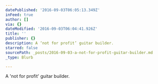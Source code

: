 ```yaml
---
datePublished: '2016-09-03T06:05:13.349Z'
inFeed: true
author: []
via: {}
dateModified: '2016-09-03T06:04:41.926Z'
title: ''
publisher: {}
description: A ‘not for profit’ guitar builder.
starred: false
sourcePath: _posts/2016-09-03-a-not-for-profit-guitar-builder.md
_type: Blurb

---
```

A 'not for profit' guitar builder.